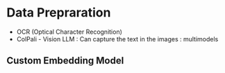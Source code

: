 # Data Prepraration

- OCR (Optical Character Recognition)
- ColPali - Vision LLM : Can capture the text in the images : multimodels


## Custom Embedding Model

